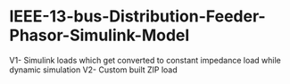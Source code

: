 # IEEE-13-bus-Distribution-Feeder-Phasor-Simulink-Model
V1- Simulink loads which get converted to constant impedance load while dynamic simulation
V2- Custom built ZIP load
